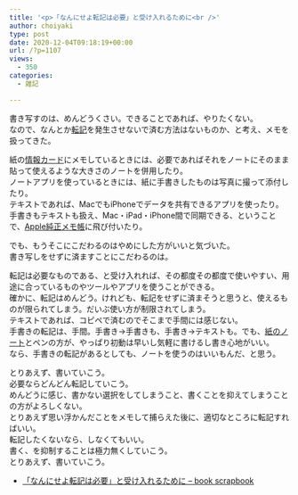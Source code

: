 ```yaml
---
title: '<p>「なんにせよ転記は必要」と受け入れるために<br />'
author: choiyaki
type: post
date: 2020-12-04T09:18:19+00:00
url: /?p=1107
views:
  - 350
categories:
  - 雑記

---
```

書き写すのは、めんどうくさい。できることであれば、やりたくない。  
なので、なんとか[転記][1]を発生させないで済む方法はないものか、と考え、メモを扱ってきた。

紙の[情報カード][2]にメモしているときには、必要であればそれをノートにそのまま貼って使えるような大きさのノートを併用したり。  
ノートアプリを使っているときには、紙に手書きしたものは写真に撮って添付したり。  
テキストであれば、MacでもiPhoneでデータを共有できるアプリを使ったり。  
手書きもテキストも扱え、Mac・iPad・iPhone間で同期できる、ということで、[Apple純正メモ帳][3]に飛び付いたり。

でも、もうそこにこだわるのはやめにした方がいいと気づいた。  
書き写しをせずに済ますことにこだわるのは。

転記は必要なものである、と受け入れれば、その都度その都度で使いやすい、用途に合っているものやツールやアプリを使うことができる。  
確かに、転記はめんどう。けれども、転記をせずに済まそうと思うと、使えるものが限られてしまう。だいぶ使い方が制限されてしまう。  
テキストであれば、コピペで済むのでそこまで手間には感じない。  
手書きの転記は、手間。手書き→手書きも、手書き→テキストも。でも、[紙のノート][4]とペンの方が、やっぱり初動は早いし気軽に書けるし書き心地がいい。  
なら、手書きの転記があるとしても、ノートを使うのはいいもんだ、と思う。

とりあえず、書いていこう。  
必要ならどんどん転記していこう。  
めんどうに感じ、書かない選択をしてしまうこと、書くことを抑えてしまうことの方がよろしくない。  
とりあえず思い浮かんだことをメモして捕らえた後に、適切なところに転記すればいい。  
転記したくないなら、しなくてもいい。  
書く、を抑制することは極力無くしていこう。  
とりあえず、書いていこう。

  * [「なんにせよ転記は必要」と受け入れるために &#8211; book scrapbook][5]

 [1]: https://scrapbox.io/choiyaki-hondana/%E8%BB%A2%E8%A8%98
 [2]: https://scrapbox.io/choiyaki-hondana/%E6%83%85%E5%A0%B1%E3%82%AB%E3%83%BC%E3%83%89
 [3]: https://scrapbox.io/choiyaki-hondana/Apple%E7%B4%94%E6%AD%A3%E3%83%A1%E3%83%A2%E5%B8%B3
 [4]: https://scrapbox.io/choiyaki-hondana/%E7%B4%99%E3%81%AE%E3%83%8E%E3%83%BC%E3%83%88
 [5]: https://scrapbox.io/choiyaki-hondana/%E3%80%8C%E3%81%AA%E3%82%93%E3%81%AB%E3%81%9B%E3%82%88%E8%BB%A2%E8%A8%98%E3%81%AF%E5%BF%85%E8%A6%81%E3%80%8D%E3%81%A8%E5%8F%97%E3%81%91%E5%85%A5%E3%82%8C%E3%82%8B%E3%81%9F%E3%82%81%E3%81%AB